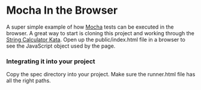 # Mocha In the Browser

A super simple example of how [Mocha](http://visionmedia.github.com/mocha/) tests
can be executed in the browser. A great way to start is cloning this project and 
working through the [String Calculator Kata](http://osherove.com/tdd-kata-1/).
Open up the public/index.html file in a browser to see the JavaScript object
used by the page.

### Integrating it into your project

Copy the spec directory into your project. Make sure the runner.html file has all
the right paths.
